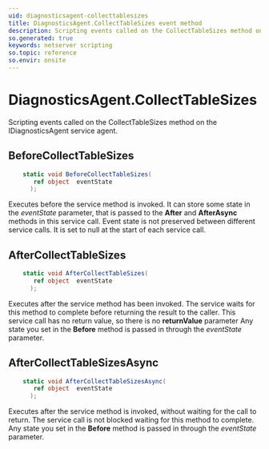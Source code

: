 ```yaml
---
uid: diagnosticsagent-collecttablesizes
title: DiagnosticsAgent.CollectTableSizes event method
description: Scripting events called on the CollectTableSizes method on the DiagnosticsAgent service agent.
so.generated: true
keywords: netserver scripting
so.topic: reference
so.envir: onsite
---
```

# DiagnosticsAgent.CollectTableSizes

Scripting events called on the <see cref='M:IDiagnosticsAgent.CollectTableSizes'>CollectTableSizes</see> method on the <see cref='IDiagnosticsAgent'>IDiagnosticsAgent</see>  service agent.

## BeforeCollectTableSizes
```cs
    static void BeforeCollectTableSizes(
       ref object  eventState
      );
```
Executes before the service method is invoked.
It can store some state in the *eventState* parameter, that is passed to the **After** and **AfterAsync** methods in this service call.
Event state is not preserved between different service calls. It is set to null at the start of each service call.
## AfterCollectTableSizes
```cs
    static void AfterCollectTableSizes(
       ref object  eventState
      );
```
Executes after the service method has been invoked. The service waits for this method to complete before returning the result to the caller.
This service call has no return value, so there is no **returnValue** parameter
Any state you set in the **Before** method is passed in through the *eventState* parameter.
## AfterCollectTableSizesAsync
```cs
    static void AfterCollectTableSizesAsync(
       ref object  eventState
      );
```
Executes after the service method is invoked, without waiting for the call to return.
The service call is not blocked waiting for this method to complete.
Any state you set in the **Before** method is passed in through the *eventState* parameter.

